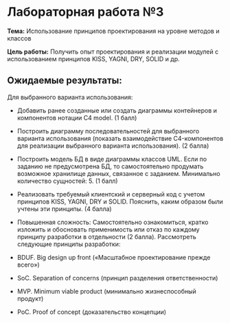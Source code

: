 # Лабораторная работа №3

**Тема:** Использование принципов проектирования на уровне методов и классов

**Цель работы:** Получить опыт проектирования и реализации модулей с использованием принципов KISS, YAGNI, DRY, SOLID и др.

## Ожидаемые результаты:
Для выбранного варианта использования:
* Добавить ранее созданные или создать диаграммы контейнеров и компонентов нотации C4 model. 
(1 балл)

* Построить диаграмму последовательностей для выбранного варианта использования (показать взаимодействие C4-компонентов для реализации выбранного варианта использования). 
(2 балла)

* Построить модель БД в виде диаграммы классов UML. Если по заданию не предусмотрена БД, то самостоятельно продумать возможное хранилище данных, связанное с заданием. Минимально количество сущностей: 5. 
(1 балл)

* Реализовать требуемый клиентский и серверный код с учетом принципов KISS, YAGNI, DRY и SOLID. Пояснить, каким образом были учтены эти принципы. 
(4  балла)

* Повышенная сложность: Самостоятельно ознакомиться, кратко изложить и обосновать применимость или отказ по каждому принципу разработки в отдельности 
(2 балла). 
Рассмотреть следующие принципы разработки: 
- BDUF. Big design up front («Масштабное проектирование прежде всего»)

- SoC. Separation оf concerns (принцип разделения ответственности)

- MVP. Minimum viable product (минимально жизнеспособный продукт)

- PoC. Proof of concept (доказательство концепции)
